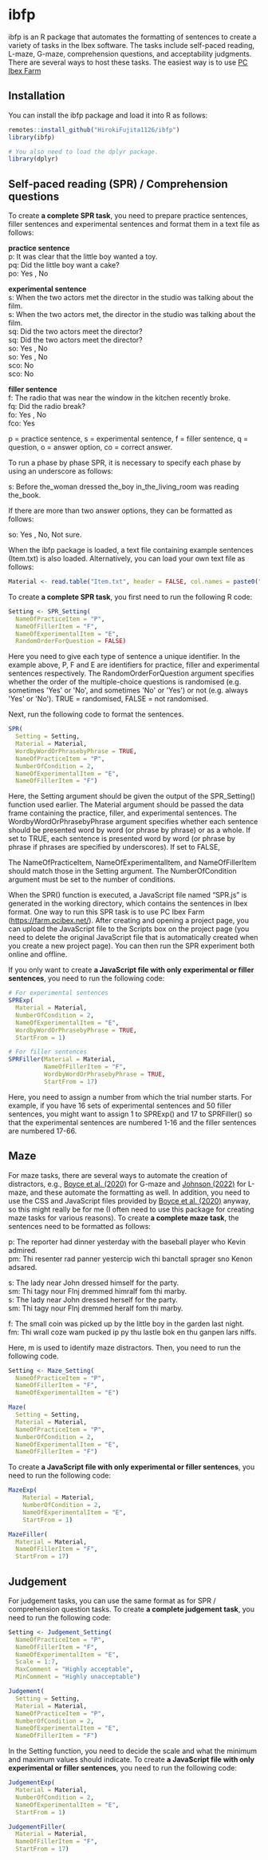 
# ibfp

<!-- badges: start -->
<!-- badges: end -->

ibfp is an R package that automates the formatting of sentences to create a variety of tasks in the Ibex software. The tasks include self-paced reading, L-maze, G-maze, comprehension questions, and acceptability judgments. There are several ways to host these tasks. The easiest way is to use [PC Ibex Farm](https://farm.pcibex.net/)

## Installation

You can install the ibfp package and load it into R as follows:

``` r
remotes::install_github("HirokiFujita1126/ibfp")
library(ibfp)

# You also need to load the dplyr package.
library(dplyr)
```

## Self-paced reading (SPR) / Comprehension questions

To create **a complete SPR task**, you need to prepare practice sentences, filler sentences and experimental sentences and format them in a text file as follows:

**practice sentence**  
p: It was clear that the little boy wanted a toy.  
pq: Did the little boy want a cake?  
po: Yes , No  

**experimental sentence**  
s: When the two actors met the director in the studio was talking about the film.  
s: When the two actors met, the director in the studio was talking about the film.  
sq: Did the two actors meet the director?  
sq: Did the two actors meet the director?  
so: Yes , No  
so: Yes , No  
sco: No  
sco: No  

**filler sentence**  
f: The radio that was near the window in the kitchen recently broke.  
fq: Did the radio break?  
fo: Yes , No  
fco: Yes  

p = practice sentence, s = experimental sentence, f = filler sentence, q = question, o = answer option, co = correct answer.

To run a phase by phase SPR, it is necessary to specify each phase by using an underscore as follows:  

s: Before the_woman dressed the_boy in_the_living_room was reading the_book.  

If there are more than two answer options, they can be formatted as follows: 

so: Yes , No, Not sure.  

When the ibfp package is loaded, a text file containing example sentences (Item.txt) is also loaded. Alternatively, you can load your own text file as follows:  

``` r
Material <- read.table("Item.txt", header = FALSE, col.names = paste0("c",seq_len(18)), fill = TRUE)
```

To create **a complete SPR task**, you first need to run the following R code:  

``` r
Setting <- SPR_Setting(
  NameOfPracticeItem = "P",
  NameOfFillerItem = "F",
  NameOfExperimentalItem = "E",
  RandomOrderForQuestion = FALSE) 
```
  
Here you need to give each type of sentence a unique identifier. In the example above, P, F and E are identifiers for practice, filler and experimental sentences respectively. The RandomOrderForQuestion argument specifies whether the order of the multiple-choice questions is randomised (e.g. sometimes 'Yes' or 'No', and sometimes 'No' or 'Yes') or not (e.g. always 'Yes' or 'No'). TRUE = randomised, FALSE = not randomised.

Next, run the following code to format the sentences.  

``` r
SPR(
  Setting = Setting,
  Material = Material,
  WordbyWordOrPhrasebyPhrase = TRUE,
  NameOfPracticeItem = "P",
  NumberOfCondition = 2,
  NameOfExperimentalItem = "E",
  NameOfFillerItem = "F")
```

Here, the Setting argument should be given the output of the SPR_Setting() function used earlier. The Material argument should be passed the data frame containing the practice, filler, and experimental sentences. The WordbyWordOrPhrasebyPhrase argument specifies whether each sentence should be presented word by word (or phrase by phrase) or as a whole. If set to TRUE, each sentence is presented word by word (or phrase by phrase if phrases are specified by underscores). If set to FALSE, 


The NameOfPracticeItem, NameOfExperimentalItem, and NameOfFillerItem should match those in the Setting argument. The NumberOfCondition argument must be set to the number of conditions. 

When the SPR() function is executed, a JavaScript file named “SPR.js” is generated in the working directory, which contains the sentences in Ibex format. One way to run this SPR task is to use PC Ibex Farm (https://farm.pcibex.net/). After creating and opening a project page, you can upload the JavaScript file to the Scripts box on the project page (you need to delete the original JavaScript file that is automatically created when you create a new project page). You can then run the SPR experiment both online and offline.

If you only want to create **a JavaScript file with only experimental or filler sentences**, you need to run the following code:

``` r
# For experimental sentences
SPRExp(
  Material = Material,
  NumberOfCondition = 2,
  NameOfExperimentalItem = "E",
  WordbyWordOrPhrasebyPhrase = TRUE,
  StartFrom = 1)
```

``` r
# For filler sentences
SPRFiller(Material = Material,
          NameOfFillerItem = "F",
          WordbyWordOrPhrasebyPhrase = TRUE,
          StartFrom = 17)
```

Here, you need to assign a number from which the trial number starts. For example, if you have 16 sets of experimental sentences and 50 filler sentences, you might want to assign 1 to SPRExp() and 17 to SPRFiller() so that the experimental sentences are numbered 1-16 and the filler sentences are numbered 17-66.

## Maze 

For maze tasks, there are several ways to automate the creation of distractors, e.g., [Boyce et al. (2020)](https://vboyce.github.io/Maze/) for G-maze and [Johnson (2022)](https://github.com/kennethgarlic/lmaze_automate) for L-maze, and these automate the formatting as well. In addition, you need to use the CSS and JavaScript files provided by [Boyce et al. (2020)](https://vboyce.github.io/Maze/) anyway, so this might really be for me (I often need to use this package for creating maze tasks for various reasons). To create **a complete maze task**, the sentences need to be formatted as follows:

p: The reporter had dinner yesterday with the baseball player who Kevin admired.  
pm: Thi resenter rad panner yestercip wich thi banctall sprager sno Kenon adsared.  

s: The lady near John dressed himself for the party.  
sm: Thi tagy nour Flnj dremmed himralf fom thi marby.  
s: The lady near John dressed herself for the party.  
sm: Thi tagy nour Flnj dremmed heralf fom thi marby.  

f: The small coin was picked up by the little boy in the garden last night.  
fm: Thi wrall coze wam pucked ip py thu lastle bok en thu ganpen lars niffs.  

Here, m is used to identify maze distractors. Then, you need to run the following code.

``` r
Setting <- Maze_Setting(
  NameOfPracticeItem = "P",
  NameOfFillerItem = "F",
  NameOfExperimentalItem = "E")

Maze(
  Setting = Setting,
  Material = Material,
  NameOfPracticeItem = "P",
  NumberOfCondition = 2,
  NameOfExperimentalItem = "E",
  NameOfFillerItem = "F")
```

To create **a JavaScript file with only experimental or filler sentences**, you need to run the following code:


``` r
MazeExp(
    Material = Material,
    NumberOfCondition = 2,
    NameOfExperimentalItem = "E",
    StartFrom = 1)

MazeFiller(
  Material = Material,
  NameOfFillerItem = "F",
  StartFrom = 17)
```

## Judgement

For judgement tasks, you can use the same format as for SPR / comprehension question tasks. To create **a complete judgement task**, you need to run the following code:

``` r
Setting <- Judgement_Setting(
  NameOfPracticeItem = "P",
  NameOfFillerItem = "F",
  NameOfExperimentalItem = "E",
  Scale = 1:7,
  MaxComment = "Highly acceptable",
  MinComment = "Highly unacceptable")

Judgement(
  Setting = Setting,
  Material = Material,
  NameOfPracticeItem = "P",
  NumberOfCondition = 2,
  NameOfExperimentalItem = "E",
  NameOfFillerItem = "F")
```

In the Setting function, you need to decide the scale and what the minimum and maximum values should indicate. To create **a JavaScript file with only experimental or filler sentences**, you need to run the following code:

``` r
JudgementExp(
  Material = Material,
  NumberOfCondition = 2,
  NameOfExperimentalItem = "E",
  StartFrom = 1)

JudgementFiller(
  Material = Material,
  NameOfFillerItem = "F",
  StartFrom = 17)
```
